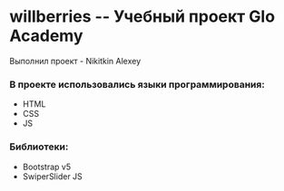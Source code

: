 # willberries -- Учебный проект Glo Academy
Выполнил проект - Nikitkin Alexey
### В проекте использовались языки программирования:
- HTML
- CSS
- JS
### Библиотеки:
- Bootstrap v5
- SwiperSlider JS
